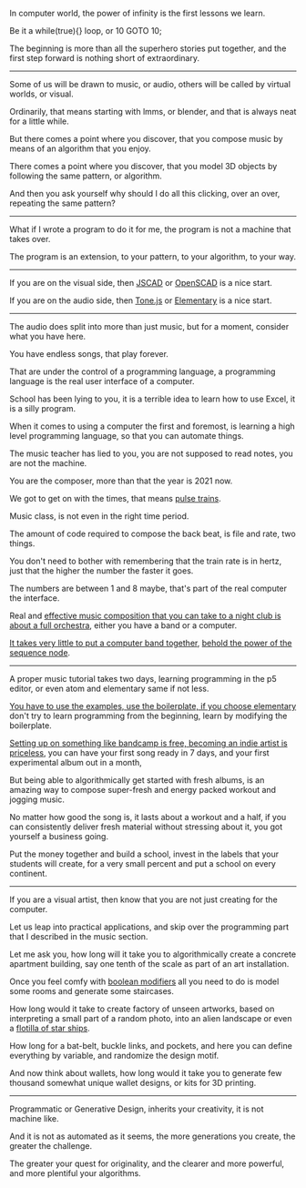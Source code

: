 In computer world,
the power of infinity is the first lessons we learn.

Be it a while(true){} loop,
or 10 GOTO 10;

The beginning is more than all the superhero stories put together,
and the first step forward is nothing short of extraordinary.

---

Some of us will be drawn to music, or audio,
others will be called by virtual worlds, or visual.

Ordinarily, that means starting with lmms, or blender,
and that is always neat for a little while.

But there comes a point where you discover,
that you compose music by means of an algorithm that you enjoy.

There comes a point where you discover,
that you model 3D objects by following the same pattern, or algorithm.

And then you ask yourself why should I do all this clicking,
over an over, repeating the same pattern?

---

What if I wrote a program to do it for me,
the program is not a machine that takes over.

The program is an extension,
to your pattern, to your algorithm, to your way.

---

If you are on the visual side,
then [JSCAD][jscad] or [OpenSCAD][openscad] is a nice start.

If you are on the audio side,
then [Tone.js][tonejs] or [Elementary][elementary] is a nice start.

---

The audio does split into more than just music,
but for a moment, consider what you have here.

You have endless songs,
that play forever.

That are under the control of a programming language,
a programming language is the real user interface of a computer.

School has been lying to you,
it is a terrible idea to learn how to use Excel, it is a silly program.

When it comes to using a computer the first and foremost,
is learning a high level programming language, so that you can automate things.

The music teacher has lied to you,
you are not supposed to read notes, you are not the machine.

You are the composer,
more than that the year is 2021 now.

We got to get on with the times,
that means [pulse trains][pt].

Music class,
is not even in the right time period.

The amount of code required to compose the back beat,
is file and rate, two things.

You don't need to bother with remembering that the train rate is in hertz,
just that the higher the number the faster it goes.

The numbers are between 1 and 8 maybe,
that's part of the real computer the interface.

Real and [effective music composition that you can take to a night club is about a full orchestra][sam],
either you have a band or a computer.

[It takes very little to put a computer band together][learningmusic],
[behold the power of the sequence node][seq].

---

A proper music tutorial takes two days,
learning programming in the p5 editor, or even atom and elementary same if not less.

[You have to use the examples, use the boilerplate, if you choose elementary][ex]
don't try to learn programming from the beginning, learn by modifying the boilerplate.

[Setting up on something like bandcamp is free, becoming an indie artist is priceless][indie],
you can have your first song ready in 7 days, and your first experimental album out in a month,

But being able to algorithmically get started with fresh albums,
is an amazing way to compose super-fresh and energy packed workout and jogging music.

No matter how good the song is, it lasts about a workout and a half,
if you can consistently deliver fresh material without stressing about it, you got yourself a business going.

Put the money together and build a school,
invest in the labels that your students will create, for a very small percent and put a school on every continent.

---

If you are a visual artist,
then know that you are not just creating for the computer.

Let us leap into practical applications,
and skip over the programming part that I described in the music section.

Let me ask you, how long will it take you to algorithmically create a concrete apartment building,
say one tenth of the scale as part of an art installation.

Once you feel comfy with [boolean modifiers][bool]
all you need to do is model some rooms and generate some staircases.

How long would it take to create factory of unseen artworks,
based on interpreting a small part of a random photo, into an alien landscape or even a [flotilla of star ships][ships].

How long for a bat-belt, buckle links, and pockets,
and here you can define everything by variable, and randomize the design motif.

And now think about wallets,
how long would it take you to generate few thousand somewhat unique wallet designs, or kits for 3D printing.

---

Programmatic or Generative Design, inherits your creativity,
it is not machine like.

And it is not as automated as it seems,
the more generations you create, the greater the challenge.

The greater your quest for originality,
and the clearer and more powerful, and more plentiful your algorithms.



[jscad]: https://youtu.be/PLA8VPRRi6A?t=40
[openscad]: https://www.youtube.com/watch?v=oTCu2hCuqfg
[tonejs]: https://youtu.be/8u1aQdG5Nrk?t=125
[elementary]: https://www.youtube.com/watch?v=eAlsGJnLVuE
[pt]: https://www.youtube.com/watch?v=2jfoLxQXq3Y
[sam]: https://www.youtube.com/watch?v=G1m0aX9Lpts
[learningmusic]: https://learningmusic.ableton.com/
[seq]: https://youtu.be/eAlsGJnLVuE?t=189
[ex]: https://github.com/nick-thompson/elementary/tree/master/examples
[indie]: https://www.youtube.com/watch?v=B0tZHxAVtD4
[bool]: https://www.youtube.com/watch?v=HEMNv4mze3Q
[thanos]: https://www.youtube.com/watch?v=fNwmvDsRJ0Q
[dormammu]: https://www.youtube.com/watch?v=LrHTR22pIhw
[ships]: https://www.youtube.com/watch?v=s-woNweDecM
